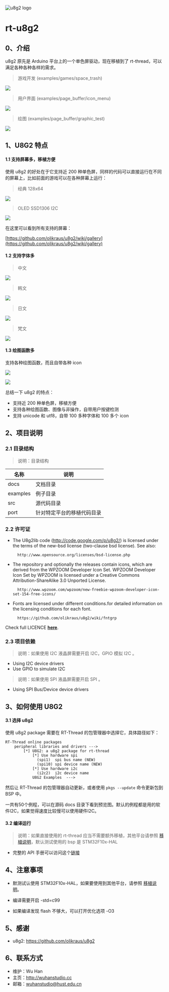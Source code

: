 ![u8g2 logo](u8g2_logo.png)
# rt-u8g2

## 0、介绍

u8g2 原先是 Arduino 平台上的一个单色屏驱动，现在移植到了 rt-thread，可以满足各种各种各样的需求。

> 游戏开发 (examples/games/space_trash)
 
![](docs/games/space_trash.gif)

> 用户界面 (examples/page_buffer/icon_menu)

![](docs/page_buffer/icon_menu.gif)

> 绘图 (examples/page_buffer/graphic_test)

![](docs/page_buffer/graphic_test.gif)

## 1、U8G2 特点

#### 1.1 支持屏幕多，移植方便

使用 u8g2 的好处在于它支持近 200 种单色屏，同样的代码可以直接运行在不同的屏幕上，比如前面的游戏可以在各种屏幕上运行：

> 经典 128x64

![](docs/8080.gif)

> OLED SSD1306 I2C

![](docs/games/space_trash.gif)

在这里可以看到所有支持的屏幕：

[https://github.com/olikraus/u8g2/wiki/gallery](https://github.com/olikraus/u8g2/wiki/gallery)

#### 1.2 支持字体多

> 中文

![](docs/page_buffer/Chinese.jpg)

> 韩文

![](docs/page_buffer/Korean.jpg)

> 日文

![](docs/page_buffer/Japanese.jpg)

> 梵文

![](docs/page_buffer/Devanagari.jpg)

#### 1.3 绘图函数多

支持各种绘图函数，而且自带各种 icon

![](docs/page_buffer/weather.gif)

![](docs/page_buffer/clock.gif)

总结一下 u8g2 的特点：  

- 支持近 200 种单色屏，移植方便
- 支持各种绘图函数、图像与非操作，自带用户按键检测
- 支持 unicode 和 utf8，自带 100 多种字体和 100 多个 icon


## 2、项目说明
### 2.1 目录结构

> 说明：目录结构

| 名称 | 说明 |
| ---- | ---- |
| docs  | 文档目录 |
| examples | 例子目录|
| src  | 源代码目录 |
| port | 针对特定平台的移植代码目录 |

### 2.2 许可证

- The U8g2lib code (http://code.google.com/p/u8g2/) is licensed under the terms of 
the new-bsd license (two-clause bsd license).  See also:  

		http://www.opensource.org/licenses/bsd-license.php  

- The repository and optionally the releases contain icons, which are
derived from the WPZOOM Developer Icon Set. WPZOOM Developer Icon Set by WPZOOM is licensed under a Creative Commons 
Attribution-ShareAlike 3.0 Unported License.  

		http://www.wpzoom.com/wpzoom/new-freebie-wpzoom-developer-icon-set-154-free-icons/ 
 
- Fonts are licensed under different conditions.for detailed information on the licensing conditions for each font.
 
		https://github.com/olikraus/u8g2/wiki/fntgrp


Check full LICENCE **[here](LICENSE)**.

### 2.3 项目依赖

> 说明：如果使用 I2C 液晶屏需要开启 I2C，GPIO 模拟 I2C 。

- Using I2C device drivers
- Use GPIO to simulate I2C

> 说明：如果使用 SPI 液晶屏需要开启 SPI 。

- Using SPI Bus/Device device drivers

## 3、如何使用 U8G2

#### 3.1 选择 u8g2

使用 u8g2 package 需要在 RT-Thread 的包管理器中选择它，具体路径如下：

	RT-Thread online packages
    	peripheral libraries and drivers --->
        	[*] U8G2: a u8g2 package for rt-thread
                [*] Use hardware spi                                                                  
                  (spi1)  spi bus name (NEW)              
                  (spi10) spi device name (NEW)     
                [*] Use hardware i2c          
                  (i2c2)  i2c device name
                U8G2 Examples  --->

然后让 RT-Thread 的包管理器自动更新，或者使用 `pkgs --update` 命令更新包到 BSP 中。

一共有50个例程，可以在源码 docs 目录下看到预览图。默认的例程都是用的软件I2C，如果觉得速度比较慢可以使用硬件I2C。

#### 3.2 编译运行

> 说明：如果直接使用的 rt-thread 应当不需要额外移植，其他平台请参照 [移植说明](port/README.md)，默认测试使用的 bsp 是 STM32F10x-HAL

* 完整的 API 手册可以访问这个[链接](https://github.com/olikraus/u8g2/wiki/u8g2reference)

## 4、注意事项

- 默测试认使用 STM32F10x-HAL，如果要使用到其他平台，请参照 [移植说明](port/README.md)。

- 编译需要开启 -std=c99

- 如果编译发现 flash 不够大，可以打开优化选项 -O3

## 5、感谢

- u8g2: https://github.com/olikraus/u8g2

## 6、联系方式

* 维护：Wu Han
* 主页：http://wuhanstudio.cc
* 邮箱：wuhanstudio@hust.edu.cn
